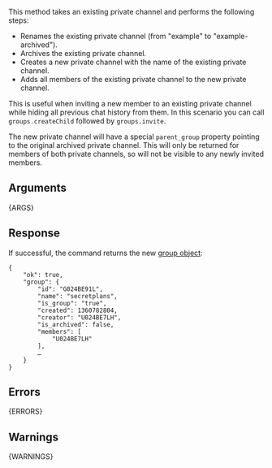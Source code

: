 This method takes an existing private channel and performs the following steps:

 * Renames the existing private channel (from "example" to "example-archived").
 * Archives the existing private channel.
 * Creates a new private channel with the name of the existing private channel.
 * Adds all members of the existing private channel to the new private channel.

This is useful when inviting a new member to an existing private channel while hiding
all previous chat history from them. In this scenario you can call
`groups.createChild` followed by `groups.invite`.

The new private channel will have a special `parent_group` property pointing to the
original archived private channel. This will only be returned for members of both
private channels, so will not be visible to any newly invited members.


## Arguments

{ARGS}


## Response

If successful, the command returns the new [group object](/types/group):

    {
        "ok": true,
        "group": {
            "id": "G024BE91L",
            "name": "secretplans",
            "is_group": "true",
            "created": 1360782804,
            "creator": "U024BE7LH",
            "is_archived": false,
            "members": [
                "U024BE7LH"
            ],
            …
        }
    }


## Errors

{ERRORS}

## Warnings

{WARNINGS}
